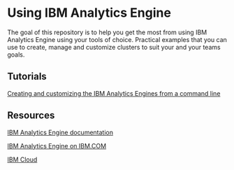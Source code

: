 # Using IBM Analytics Engine

The goal of this repository is to help you get the most from using IBM Analytics Engine using your tools of choice. Practical examples that you can use to create, manage and customize clusters to suit your and your teams goals.

## Tutorials

[Creating and customizing the IBM Analytics Engines from a command line](customization-examples/README.md)

## Resources

[IBM Analytics Engine documentation](https://console.bluemix.net/docs/services/AnalyticsEngine/index.html)

[IBM Analytics Engine on IBM.COM](https://www.ibm.com/cloud/analytics-engine)

[IBM Cloud](ibmcloud.com)